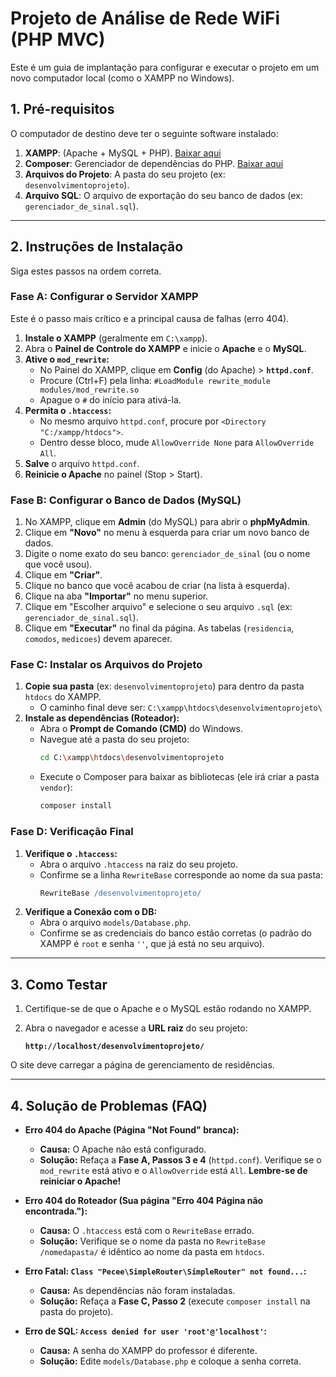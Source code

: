 # Projeto de Análise de Rede WiFi (PHP MVC)

Este é um guia de implantação para configurar e executar o projeto em um novo computador local (como o XAMPP no Windows).

## 1. Pré-requisitos

O computador de destino deve ter o seguinte software instalado:

1.  **XAMPP**: (Apache + MySQL + PHP). [Baixar aqui](https://www.apachefriends.org/pt_br/index.html)
2.  **Composer**: Gerenciador de dependências do PHP. [Baixar aqui](https://getcomposer.org/Composer-Setup.exe)
3.  **Arquivos do Projeto**: A pasta do seu projeto (ex: `desenvolvimentoprojeto`).
4.  **Arquivo SQL**: O arquivo de exportação do seu banco de dados (ex: `gerenciador_de_sinal.sql`).

---

## 2. Instruções de Instalação

Siga estes passos na ordem correta.

### Fase A: Configurar o Servidor XAMPP

Este é o passo mais crítico e a principal causa de falhas (erro 404).

1.  **Instale o XAMPP** (geralmente em `C:\xampp`).
2.  Abra o **Painel de Controle do XAMPP** e inicie o **Apache** e o **MySQL**.
3.  **Ative o `mod_rewrite`:**
    * No Painel do XAMPP, clique em **Config** (do Apache) > **`httpd.conf`**.
    * Procure (Ctrl+F) pela linha: `#LoadModule rewrite_module modules/mod_rewrite.so`
    * Apague o `#` do início para ativá-la.
4.  **Permita o `.htaccess`:**
    * No mesmo arquivo `httpd.conf`, procure por `<Directory "C:/xampp/htdocs">`.
    * Dentro desse bloco, mude `AllowOverride None` para `AllowOverride All`.
5.  **Salve** o arquivo `httpd.conf`.
6.  **Reinicie o Apache** no painel (Stop > Start).

### Fase B: Configurar o Banco de Dados (MySQL)

1.  No XAMPP, clique em **Admin** (do MySQL) para abrir o **phpMyAdmin**.
2.  Clique em **"Novo"** no menu à esquerda para criar um novo banco de dados.
3.  Digite o nome exato do seu banco: `gerenciador_de_sinal` (ou o nome que você usou).
4.  Clique em **"Criar"**.
5.  Clique no banco que você acabou de criar (na lista à esquerda).
6.  Clique na aba **"Importar"** no menu superior.
7.  Clique em "Escolher arquivo" e selecione o seu arquivo `.sql` (ex: `gerenciador_de_sinal.sql`).
8.  Clique em **"Executar"** no final da página. As tabelas (`residencia`, `comodos`, `medicoes`) devem aparecer.

### Fase C: Instalar os Arquivos do Projeto

1.  **Copie sua pasta** (ex: `desenvolvimentoprojeto`) para dentro da pasta `htdocs` do XAMPP.
    * O caminho final deve ser: `C:\xampp\htdocs\desenvolvimentoprojeto\`
2.  **Instale as dependências (Roteador):**
    * Abra o **Prompt de Comando (CMD)** do Windows.
    * Navegue até a pasta do seu projeto:
        ```bash
        cd C:\xampp\htdocs\desenvolvimentoprojeto
        ```
    * Execute o Composer para baixar as bibliotecas (ele irá criar a pasta `vendor`):
        ```bash
        composer install
        ```

### Fase D: Verificação Final

1.  **Verifique o `.htaccess`:**
    * Abra o arquivo `.htaccess` na raiz do seu projeto.
    * Confirme se a linha `RewriteBase` corresponde ao nome da sua pasta:
        ```apache
        RewriteBase /desenvolvimentoprojeto/
        ```
2.  **Verifique a Conexão com o DB:**
    * Abra o arquivo `models/Database.php`.
    * Confirme se as credenciais do banco estão corretas (o padrão do XAMPP é `root` e senha `''`, que já está no seu arquivo).

---

## 3. Como Testar

1.  Certifique-se de que o Apache e o MySQL estão rodando no XAMPP.
2.  Abra o navegador e acesse a **URL raiz** do seu projeto:

    **`http://localhost/desenvolvimentoprojeto/`**

O site deve carregar a página de gerenciamento de residências.

---

## 4. Solução de Problemas (FAQ)

* **Erro 404 do Apache (Página "Not Found" branca):**
    * **Causa:** O Apache não está configurado.
    * **Solução:** Refaça a **Fase A, Passos 3 e 4** (`httpd.conf`). Verifique se o `mod_rewrite` está ativo e o `AllowOverride` está `All`. **Lembre-se de reiniciar o Apache!**

* **Erro 404 do Roteador (Sua página "Erro 404 Página não encontrada."):**
    * **Causa:** O `.htaccess` está com o `RewriteBase` errado.
    * **Solução:** Verifique se o nome da pasta no `RewriteBase /nomedapasta/` é idêntico ao nome da pasta em `htdocs`.

* **Erro Fatal: `Class "Pecee\SimpleRouter\SimpleRouter" not found...`:**
    * **Causa:** As dependências não foram instaladas.
    * **Solução:** Refaça a **Fase C, Passo 2** (execute `composer install` na pasta do projeto).

* **Erro de SQL: `Access denied for user 'root'@'localhost'`:**
    * **Causa:** A senha do XAMPP do professor é diferente.
    * **Solução:** Edite `models/Database.php` e coloque a senha correta.
